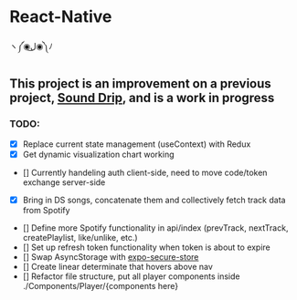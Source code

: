# React-Native
ヽ༼◉ل͜◉༽ﾉ

## This project is an improvement on a previous project, [Sound Drip](https://github.com/coryortega/SoundDripFE), and is a work in progress

### TODO:
- [x] Replace current state management (useContext) with Redux
- [x] Get dynamic visualization chart working
- [] Currently handeling auth client-side, need to move code/token exchange server-side
- [x] Bring in DS songs, concatenate them and collectively fetch track data from Spotify
- [] Define more Spotify functionality in api/index (prevTrack, nextTrack, createPlaylist, like/unlike, etc.)
- [] Set up refresh token functionality when token is about to expire
- [] Swap AsyncStorage with [expo-secure-store](https://docs.expo.io/guides/authentication/#storing-data)
- [] Create linear determinate that hovers above nav
- [] Refactor file structure, put all player components inside ./Components/Player/{components here}

